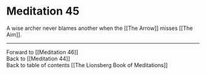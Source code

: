 # Meditation 45

A wise archer never blames another when the [[The Arrow]] misses [[The Aim]]. 

___

Forward to [[Meditation 46]]  
Back to [[Meditation 44]]  
Back to table of contents [[The Lionsberg Book of Meditations]]  